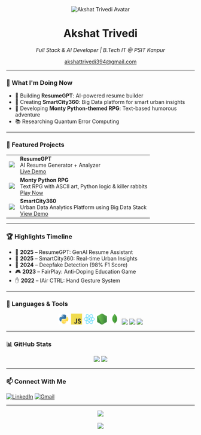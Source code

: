 <!-- Futuristic GitHub README (Non-Neon, Clean Aesthetic) -->

<div align="center">
  <img src="https://github.com/Akshat394/Akshat394/blob/main/profile.png" width="160" alt="Akshat Trivedi Avatar">
  <h1>Akshat Trivedi</h1>
  <p><em>Full Stack & AI Developer | B.Tech IT @ PSIT Kanpur</em></p>
  <p><a href="mailto:akshattrivedi394@gmail.com">akshattrivedi394@gmail.com</a></p>
</div>

---

### 🔭 What I'm Doing Now

- 🧠 Building **ResumeGPT**: AI-powered resume builder
- 🧪 Creating **SmartCity360**: Big Data platform for smart urban insights
- 🏰 Developing **Monty Python-themed RPG**: Text-based humorous adventure
- 📚 Researching Quantum Error Computing

---

### 🚀 Featured Projects

<table>
  <tr>
    <td><img src="https://github.com/Akshat394/Akshat394/blob/main/profile.png" width="120"></td>
    <td><strong>ResumeGPT</strong><br/>AI Resume Generator + Analyzer<br/><a href="#">Live Demo</a></td>
  </tr>
  <tr>
    <td><img src="https://media.tenor.com/VgGAI0fuB94AAAAd/monty-python-rabbit.gif" width="120"></td>
    <td><strong>Monty Python RPG</strong><br/>Text RPG with ASCII art, Python logic & killer rabbits<br/><a href="#">Play Now</a></td>
  </tr>
  <tr>
    <td><img src="https://images.pexels.com/photos/4386371/pexels-photo-4386371.jpeg?auto=compress&cs=tinysrgb&dpr=1&w=120" width="120"></td>
    <td><strong>SmartCity360</strong><br/>Urban Data Analytics Platform using Big Data Stack<br/><a href="#">View Demo</a></td>
  </tr>
</table>

---

### 🏆 Highlights Timeline

- 🧠 <strong>2025</strong> – ResumeGPT: GenAI Resume Assistant
- 🌆 <strong>2025</strong> – SmartCity360: Real-time Urban Insights
- 🧪 <strong>2024</strong> – Deepfake Detection (98% F1 Score)
- 🎮 <strong>2023</strong> – FairPlay: Anti-Doping Education Game
- ✋ <strong>2022</strong> – IAir CTRL: Hand Gesture System

---

### 🧰 Languages & Tools

<div align="center">
  <img src="https://raw.githubusercontent.com/devicons/devicon/master/icons/python/python-original.svg" height="30">
  <img src="https://raw.githubusercontent.com/devicons/devicon/master/icons/javascript/javascript-original.svg" height="30">
  <img src="https://raw.githubusercontent.com/devicons/devicon/master/icons/react/react-original.svg" height="30">
  <img src="https://raw.githubusercontent.com/devicons/devicon/master/icons/nodejs/nodejs-original.svg" height="30">
  <img src="https://raw.githubusercontent.com/devicons/devicon/master/icons/mongodb/mongodb-original.svg" height="30">
  <img src="https://www.vectorlogo.zone/logos/git-scm/git-scm-icon.svg" height="30">
  <img src="https://www.vectorlogo.zone/logos/docker/docker-icon.svg" height="30">
  <img src="https://www.vectorlogo.zone/logos/tensorflow/tensorflow-icon.svg" height="30">
</div>

---

### 📊 GitHub Stats

<div align="center">
  <img src="https://github-readme-stats.vercel.app/api?username=Akshat394&show_icons=true&theme=react&hide_border=true&bg_color=0d1117&title_color=5ce1e6&icon_color=5ce1e6" height="180">
  <img src="https://github-readme-stats.vercel.app/api/top-langs/?username=Akshat394&layout=compact&theme=react&hide_border=true&bg_color=0d1117&title_color=5ce1e6" height="180">
</div>

---

### 📫 Connect With Me

[![LinkedIn](https://img.shields.io/badge/LinkedIn-0d1117?style=flat&logo=linkedin&logoColor=5ce1e6)](https://www.linkedin.com/in/akshat-trivedi-394/)
[![Gmail](https://img.shields.io/badge/Gmail-0d1117?style=flat&logo=gmail&logoColor=5ce1e6)](mailto:akshattrivedi394@gmail.com)

---

<p align="center">
  <img src="https://github-profile-trophy.vercel.app/?username=Akshat394&theme=onedark&column=6">
</p>

<p align="center">
  <img src="https://raw.githubusercontent.com/Akshat394/Akshat394/output/github-contribution-grid-snake-sissa.svg">
</p>
